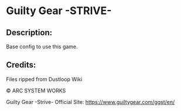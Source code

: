 # Guilty Gear -STRIVE-

## Description: 

Base config to use this game.

## Credits: 

Files ripped from Dustloop Wiki

© ARC SYSTEM WORKS

Guilty Gear -Strive- Official Site: https://www.guiltygear.com/ggst/en/

